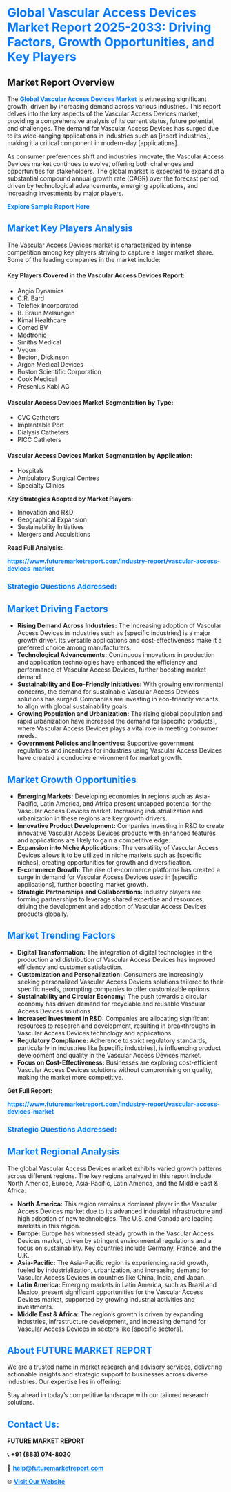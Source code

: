 <h1 style="color: #007BFF;">Global Vascular Access Devices Market Report 2025-2033: Driving Factors, Growth Opportunities, and Key Players</h1>

<section id="overview">
<h2>Market Report Overview</h2>
<p>The <a href="https://www.futuremarketreport.com/industry-report/vascular-access-devices-market" style="color: #007BFF; text-decoration: none;"><strong>Global Vascular Access Devices Market</strong></a> is witnessing significant growth, driven by increasing demand across various industries. This report delves into the key aspects of the Vascular Access Devices market, providing a comprehensive analysis of its current status, future potential, and challenges. The demand for Vascular Access Devices has surged due to its wide-ranging applications in industries such as [insert industries], making it a critical component in modern-day [applications].</p>
<p>As consumer preferences shift and industries innovate, the Vascular Access Devices market continues to evolve, offering both challenges and opportunities for stakeholders. The global market is expected to expand at a substantial compound annual growth rate (CAGR) over the forecast period, driven by technological advancements, emerging applications, and increasing investments by major players.</p>
</section>

<section id="overview">
<p><a href="https://www.futuremarketreport.com/request-sample/reportId=60122" style="color: #007BFF; text-decoration: none;"><strong>Explore Sample Report Here</strong></a></p>
</section>

<section id="key-players">
<h2 style="color: #007BFF;">Market Key Players Analysis</h2>
<p>The Vascular Access Devices market is characterized by intense competition among key players striving to capture a larger market share. Some of the leading companies in the market include:</p>
<h4>Key Players Covered in the Vascular Access Devices Report:</h4>
<ul><li>Angio Dynamics</li><li>C.R. Bard</li><li>Teleflex Incorporated</li><li>B. Braun Melsungen</li><li>Kimal Healthcare</li><li>Comed BV</li><li>Medtronic</li><li>Smiths Medical</li><li>Vygon</li><li>Becton, Dickinson</li><li>Argon Medical Devices</li><li>Boston Scientific Corporation</li><li>Cook Medical</li><li>Fresenius Kabi AG</li></ul>
<h4>Vascular Access Devices Market Segmentation by Type:</h4>
<ul><li>CVC Catheters</li><li>Implantable Port</li><li>Dialysis Catheters</li><li>PICC Catheters</li></ul>

<h4>Vascular Access Devices Market Segmentation by Application:</h4>
<ul><li>Hospitals</li><li>Ambulatory Surgical Centres</li><li>Specialty Clinics</li></ul>
<p><strong>Key Strategies Adopted by Market Players:</strong></p>
<ul>
<li>Innovation and R&D</li>
<li>Geographical Expansion</li>
<li>Sustainability Initiatives</li>
<li>Mergers and Acquisitions</li>
</ul>
</section>

<section>
<p><strong>Read Full Analysis: </strong></p><a href="https://www.futuremarketreport.com/industry-report/vascular-access-devices-market" style="color: #007BFF; text-decoration: none;"><strong>https://www.futuremarketreport.com/industry-report/vascular-access-devices-market</strong></a>
<h3 style="color: #007BFF;">Strategic Questions Addressed:</h3>
</section>

<section id="driving-factors">
<h2 style="color: #007BFF;">Market Driving Factors</h2>
<ul>
<li><strong>Rising Demand Across Industries:</strong> The increasing adoption of Vascular Access Devices in industries such as [specific industries] is a major growth driver. Its versatile applications and cost-effectiveness make it a preferred choice among manufacturers.</li>
<li><strong>Technological Advancements:</strong> Continuous innovations in production and application technologies have enhanced the efficiency and performance of Vascular Access Devices, further boosting market demand.</li>
<li><strong>Sustainability and Eco-Friendly Initiatives:</strong> With growing environmental concerns, the demand for sustainable Vascular Access Devices solutions has surged. Companies are investing in eco-friendly variants to align with global sustainability goals.</li>
<li><strong>Growing Population and Urbanization:</strong> The rising global population and rapid urbanization have increased the demand for [specific products], where Vascular Access Devices plays a vital role in meeting consumer needs.</li>
<li><strong>Government Policies and Incentives:</strong> Supportive government regulations and incentives for industries using Vascular Access Devices have created a conducive environment for market growth.</li>
</ul>
</section>

<section id="growth-opportunities">
<h2 style="color: #007BFF;">Market Growth Opportunities</h2>
<ul>
<li><strong>Emerging Markets:</strong> Developing economies in regions such as Asia-Pacific, Latin America, and Africa present untapped potential for the Vascular Access Devices market. Increasing industrialization and urbanization in these regions are key growth drivers.</li>
<li><strong>Innovative Product Development:</strong> Companies investing in R&D to create innovative Vascular Access Devices products with enhanced features and applications are likely to gain a competitive edge.</li>
<li><strong>Expansion into Niche Applications:</strong> The versatility of Vascular Access Devices allows it to be utilized in niche markets such as [specific niches], creating opportunities for growth and diversification.</li>
<li><strong>E-commerce Growth:</strong> The rise of e-commerce platforms has created a surge in demand for Vascular Access Devices used in [specific applications], further boosting market growth.</li>
<li><strong>Strategic Partnerships and Collaborations:</strong> Industry players are forming partnerships to leverage shared expertise and resources, driving the development and adoption of Vascular Access Devices products globally.</li>
</ul>
</section>

<section id="trending-factors">
<h2 style="color: #007BFF;">Market Trending Factors</h2>
<ul>
<li><strong>Digital Transformation:</strong> The integration of digital technologies in the production and distribution of Vascular Access Devices has improved efficiency and customer satisfaction.</li>
<li><strong>Customization and Personalization:</strong> Consumers are increasingly seeking personalized Vascular Access Devices solutions tailored to their specific needs, prompting companies to offer customizable options.</li>
<li><strong>Sustainability and Circular Economy:</strong> The push towards a circular economy has driven demand for recyclable and reusable Vascular Access Devices solutions.</li>
<li><strong>Increased Investment in R&D:</strong> Companies are allocating significant resources to research and development, resulting in breakthroughs in Vascular Access Devices technology and applications.</li>
<li><strong>Regulatory Compliance:</strong> Adherence to strict regulatory standards, particularly in industries like [specific industries], is influencing product development and quality in the Vascular Access Devices market.</li>
<li><strong>Focus on Cost-Effectiveness:</strong> Businesses are exploring cost-efficient Vascular Access Devices solutions without compromising on quality, making the market more competitive.</li>
</ul>
</section>

<section>
<p><strong>Get Full Report: </strong></p><a href="https://www.futuremarketreport.com/industry-report/vascular-access-devices-market" style="color: #007BFF; text-decoration: none;"><strong>https://www.futuremarketreport.com/industry-report/vascular-access-devices-market</strong></a>
<h3 style="color: #007BFF;">Strategic Questions Addressed:</h3>
</section>


<section id="regional-analysis">
<h2 style="color: #007BFF;">Market Regional Analysis</h2>
<p>The global Vascular Access Devices market exhibits varied growth patterns across different regions. The key regions analyzed in this report include North America, Europe, Asia-Pacific, Latin America, and the Middle East & Africa:</p>
<ul>
<li><strong>North America:</strong> This region remains a dominant player in the Vascular Access Devices market due to its advanced industrial infrastructure and high adoption of new technologies. The U.S. and Canada are leading markets in this region.</li>
<li><strong>Europe:</strong> Europe has witnessed steady growth in the Vascular Access Devices market, driven by stringent environmental regulations and a focus on sustainability. Key countries include Germany, France, and the U.K.</li>
<li><strong>Asia-Pacific:</strong> The Asia-Pacific region is experiencing rapid growth, fueled by industrialization, urbanization, and increasing demand for Vascular Access Devices in countries like China, India, and Japan.</li>
<li><strong>Latin America:</strong> Emerging markets in Latin America, such as Brazil and Mexico, present significant opportunities for the Vascular Access Devices market, supported by growing industrial activities and investments.</li>
<li><strong>Middle East & Africa:</strong> The region’s growth is driven by expanding industries, infrastructure development, and increasing demand for Vascular Access Devices in sectors like [specific sectors].</li>
</ul>
</section>

<footer>
<h2 style="color: #007BFF;">About FUTURE MARKET REPORT</h2>
<p>We are a trusted name in market research and advisory services, delivering actionable insights and strategic support to businesses across diverse industries. Our expertise lies in offering:</p>

<p>Stay ahead in today’s competitive landscape with our tailored research solutions.</p>

<h2 style="color: #007BFF;">Contact Us:</h2>
<p><strong>FUTURE MARKET REPORT</strong></p>
<p>📞 <strong>+91 (883) 074-8030</strong></p>
<p>📧 <strong><a href="mailto:help@futuremarketreport.com" style="color: #007BFF;">help@futuremarketreport.com</a></strong></p>
<p>🌐 <strong><a href="https://www.futuremarketreport.com/" style="color: #007BFF;">Visit Our Website</a></strong></p>
</footer>